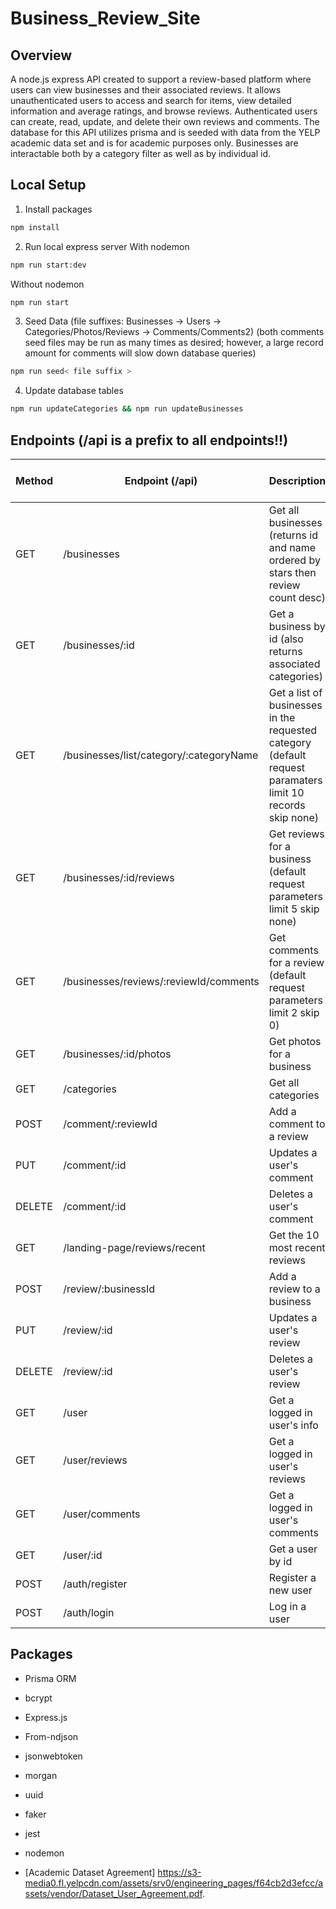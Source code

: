 # Business_Review_Site

## Overview

A node.js express API created to support a review-based platform where users can view businesses and 
their associated reviews. It allows unauthenticated users to access and search for items, view detailed information and average ratings, and browse reviews. Authenticated users can create, read, update, and delete their own reviews and comments. The database for this API utilizes prisma and is seeded with data from the YELP academic data set and is for academic purposes only. Businesses are interactable both by a category filter as well as by individual id.

## Local Setup

1. Install packages
```bash
npm install
```
2. Run local express server
   With nodemon
```bash
npm run start:dev
```
  Without nodemon
``` bash
npm run start
```
3. Seed Data (file suffixes: Businesses -> Users -> Categories/Photos/Reviews -> Comments/Comments2)
      (both comments seed files may be run as many times as desired; however, a large record amount for comments will slow down database queries)
```bash
npm run seed< file suffix > 
```
4. Update database tables
```bash
npm run updateCategories && npm run updateBusinesses
```
## Endpoints (/api is a prefix to all endpoints!!)

| Method | Endpoint (/api) | Description | Requires Auth Token? |
| ------ | -------- | ----------- | -------------------- |
| GET    | /businesses | Get all businesses (returns id and name ordered by stars then review count desc) | No
| GET    | /businesses/:id | Get a business by id (also returns associated categories) |  No |
| GET    | /businesses/list/category/:categoryName  | Get a list of businesses in the requested category (default request paramaters limit 10 records skip none) | No |
| GET    | /businesses/:id/reviews | Get reviews for a business (default request parameters limit 5 skip none) | No |
| GET    | /businesses/reviews/:reviewId/comments | Get comments for a review (default request parameters limit 2 skip 0) | No |
| GET    | /businesses/:id/photos | Get photos for a business | No |
| GET    | /categories | Get all categories | No |
| POST   | /comment/:reviewId | Add a comment to a review | Yes |
| PUT    | /comment/:id | Updates a user's comment | Yes |
| DELETE | /comment/:id | Deletes a user's comment | Yes |
| GET    | /landing-page/reviews/recent | Get the 10 most recent reviews | No
| POST   | /review/:businessId | Add a review to a business | Yes |
| PUT    | /review/:id | Updates a user's review | Yes |
| DELETE | /review/:id | Deletes a user's review | Yes |
| GET    | /user       | Get a logged in user's info | Yes |
| GET    | /user/reviews | Get a logged in user's reviews | Yes |
| GET    | /user/comments | Get a logged in user's comments | Yes |
| GET    | /user/:id   | Get a user by id | Yes |
| POST   | /auth/register | Register a new user | No |
| POST   | /auth/login | Log in a user | No |

## Packages
* Prisma ORM
* bcrypt
* Express.js
* From-ndjson
* jsonwebtoken
* morgan
* uuid
* faker
* jest
* nodemon


* [Academic Dataset Agreement]
https://s3-media0.fl.yelpcdn.com/assets/srv0/engineering_pages/f64cb2d3efcc/assets/vendor/Dataset_User_Agreement.pdf.
  
